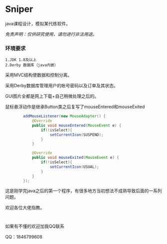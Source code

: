 # Sniper

java课程设计，模拟某代练软件。

*免责声明：仅供研究使用，请勿进行非法用途。*

### 环境要求
```
1.JDK 1.8及以上
2.Derby 数据库（java内嵌）
```
采用MVC结构使数据和控制分离。

采用Derby数据库管理用户的帐号密码以及订单及其状态。

GUI图片全都是网上下载+自己稍微处理之后的。

鼠标悬浮动作是继承Button类之后复写了mouseEntered和mouseExited

```java
        addMouseListener(new MouseAdapter() {
            @Override
            public void mouseEntered(MouseEvent e) {
                if(!isSelect){
                    setCurrentIcon(SUSPEND);
                }
            }

            @Override
            public void mouseExited(MouseEvent e) {
                if(!isSelect){
                    setCurrentIcon(USUAL);
                }
            }
        });
```

这是刚学完java之后的第一个程序，有很多地方当初想法不成熟导致后面的一系列问题。

欢迎各位大佬指教。
#

如果有不懂的欢迎加我QQ联系

QQ：1846799608
